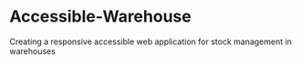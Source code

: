 # Accessible-Warehouse
Creating a responsive accessible web application for stock management in warehouses
